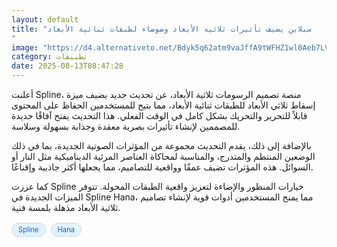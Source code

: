 ```yaml
---
layout: default
title: "سبلاين يضيف تأثيرات ثلاثية الأبعاد وضوضاء لطبقات ثنائية الأبعاد
"
image: "https://d4.alternativeto.net/Bdyk5q62atm9vaJffA9tWFHZ1wl0Aeb7LVn7ukevXuk/rs:fill:1520:760:0/g:ce:0:0/YWJzOi8vZGlzdC9jb250ZW50LzE3NTUwNzQ4NDgxMTYucG5n.png"
category: تطبيقات
date: 2025-08-13T08:47:28
---
```


أعلنت Spline، منصة تصميم الرسومات ثلاثية الأبعاد، عن تحديث جديد يضيف ميزة إسقاط ثلاثي الأبعاد للطبقات ثنائية الأبعاد، مما يتيح للمستخدمين الحفاظ على المحتوى قابلاً للتحرير والتحريك بشكل كامل في الوقت الفعلي. هذا التحديث يفتح آفاقًا جديدة للمصممين لإنشاء تأثيرات بصرية معقدة وجذابة بسهولة وسلاسة.

بالإضافة إلى ذلك، يقدم التحديث مجموعة من المؤثرات الصوتية الجديدة، بما في ذلك الوضعين المنتظم والمتدرج، والمناسبة لمحاكاة العناصر المرئية الديناميكية مثل النار أو السوائل. هذه المؤثرات تضيف عمقًا وواقعية للتصاميم، مما يجعلها أكثر جاذبية وإقناعًا.

كما عززت Spline خيارات المنظور والإضاءة لتعزيز واقعية الطبقات المحولة. تتوفر الميزات الجديدة في Spline Hana، مما يمنح المستخدمين أدوات قوية لإنشاء تصاميم ثلاثية الأبعاد مذهلة بلمسة فنية.

<div style="margin-top:2px; margin-bottom:2px;"><a href="https://bidjadraft.github.io/?query=Spline" style="background:#e3f2fd; color:#1565c0; font-size:80%; border-radius:12px; padding:3px 10px; margin:2px 4px 2px 0; display:inline-block; border:1px solid #bbdefb; text-decoration:none;">Spline</a> <a href="https://bidjadraft.github.io/?query=Hana" style="background:#e3f2fd; color:#1565c0; font-size:80%; border-radius:12px; padding:3px 10px; margin:2px 4px 2px 0; display:inline-block; border:1px solid #bbdefb; text-decoration:none;">Hana</a></div><br><br>
